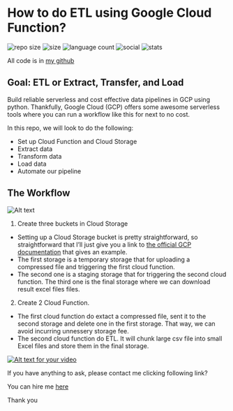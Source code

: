 
# How to do ETL using Google Cloud Function?

![repo size](https://img.shields.io/github/repo-size/byambaa1982/data_pipeline_in_gcp)
![size](https://img.shields.io/github/languages/code-size/byambaa1982/data_pipeline_in_gcp)
![language count](https://img.shields.io/github/languages/count/byambaa1982/data_pipeline_in_gcp)
![social](https://img.shields.io/github/followers/byambaa1982?style=social)
![stats](https://img.shields.io/github/stars/byambaa1982/data_pipeline_in_gcp?style=social)


All code is in [my github](https://github.com/byambaa1982/data_pipeline_in_gcp/blob/main/main.py)

## Goal: ETL or Extract, Transfer, and Load
Build reliable serverless and cost effective data pipelines in GCP using python.
Thankfully, Google Cloud (GCP) offers some awesome serverless tools where you can run a workflow like this for next to no cost.

In this repo, we will look to do the following:

- Set up Cloud Function and Cloud Storage
- Extract data
- Transform data
- Load data
- Automate our pipeline


## The Workflow

![Alt text](https://storage.googleapis.com/my-bigquery-lab-286400_cloudbuild/images/data%20mining%202.png "Data Pipeline")

1. Create three buckets in Cloud Storage

- Setting up a Cloud Storage bucket is pretty straightforward, so straightforward that I’ll just give you a link to [the official GCP documentation](https://cloud.google.com/storage/docs/creating-buckets) that gives an example.
- The first storage is a temporary storage that for uploading a compressed file and triggering the first cloud function.
- The second one is a staging storage that for triggering the second cloud function. 
The third one is the final storage where we can download result excel files files. 

2. Create 2 Cloud Function. 

- The first cloud function do extact a compressed file, sent it to the second storage and delete one in the first storage. That way, we can avoid incurring unnessery storage fee. 
- The second cloud function do ETL. It will chunk large csv file into small Excel files and store them in the final storage. 

[![Alt text for your video](https://storage.googleapis.com/my-bigquery-lab-286400_cloudbuild/images/data%20mining%202.png )](https://www.youtube.com/watch?v=hIndB7N0bsU&list=PL_PVh8V5AOfgPU19auWYCX_StWXF2fABX "Put hover text here!")

If you have anything to ask, please contact me clicking following link?


You can hire me [here](https://www.fiverr.com/coderjs)

Thank you